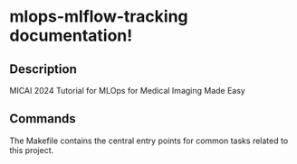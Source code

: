 # mlops-mlflow-tracking documentation!

## Description

MICAI 2024 Tutorial for MLOps for Medical Imaging Made Easy

## Commands

The Makefile contains the central entry points for common tasks related to this project.

